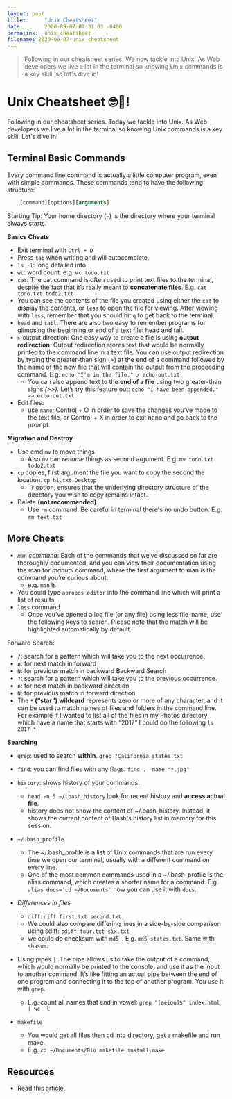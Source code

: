 ```yaml
---
layout: post
title:      "Unix Cheatsheet"
date:       2020-09-07 07:31:03 -0400
permalink:  unix_cheatsheet
filename: 2020-09-07-unix_cheatsheet
---
```


> Following in our cheatsheet series. We now tackle into Unix. As Web developers we live a lot in the terminal so knowing Unix commands is a key skill, so let's dive in!

# Unix Cheatsheet 🤓📗!

Following in our cheatsheet series. Today we tackle into Unix. As Web developers we live a lot in the terminal so knowing Unix commands is a key skill. Let's dive in!

## Terminal Basic Commands

Every command line command is actually a little computer program, even with simple commands. These commands tend to have the following structure:

```js
    [command][options][arguments]
```

Starting Tip: Your home directory (`~`) is the directory where your terminal always starts.


**Basics Cheats**
- Exit terminal with `Ctrl + D`
- Press `tab` when writing and will autocomplete.
- `ls -l`: long detailed info
- `wc`: word count. e.g. `wc todo.txt`
- `cat`: The cat command is often used to print text files to the terminal, despite the fact that it’s really meant to **concatenate files**. E.g. `cat todo.txt todo2.txt`
- You can see the contents of the file you created using either the `cat` to display the contents, or `less` to open the file for viewing. After viewing with `less`, remember that you should hit `q` to get back to the terminal.
- `head` and `tail`: There are also two easy to remember programs for glimpsing the beginning or end of a text file: head and tail.
- `>` output direction: One easy way to create a file is using **output redirection**. Output redirection stores text that would be normally printed to the command line in a text file. You can use output redirection by typing the greater-than sign (>) at the end of a command followed by the name of the new file that will contain the output from the proceeding command. E.g. `echo "I'm in the file." > echo-out.txt`
  - You can also append text to the **end of a file** using two greater-than signs *(>>).* Let’s try this feature out: `echo "I have been appended." >> echo-out.txt`
- Edit files:
  - use `nano`: Control + O in order to save the changes you’ve made to the text file, or Control + X in order to exit nano and go back to the prompt.

**Migration and Destroy**

- Use cmd `mv` to move things
  - Also `mv` can *rename* things as second argument. E.g.  `mv todo.txt todo2.txt`
- `cp` copies, first argument the file you want to copy the second the location. `cp hi.txt Desktop`
  - `-r` option, ensures that the underlying directory structure of the directory you wish to copy remains intact.
- Delete **(not recommended)**
  - Use `rm` command. Be careful in terminal there's no undo button. E.g. `rm text.txt`

## More Cheats

- *`man` command*: Each of the commands that we’ve discussed so far are thoroughly documented, and you can view their documentation using the man for *manual* command, where the first argument to man is the command you’re curious about.
  - e.g. `man` ls
- You could type `apropos editor` into the command line which will print a list of results
- `less` command
  - Once you’ve opened a log file (or any file) using less file-name, use the following keys to search. Please note that the match will be highlighted automatically by default.

Forward Search:

- `/`: search for a pattern which will take you to the next occurrence.
- `n`: for next match in forward
- `N`: for previous match in backward
Backward Search
- `?`: search for a pattern which will take you to the previous occurrence.
- `n`: for next match in backward direction
- `N`: for previous match in forward direction
- The **`*` (“star”) wildcard** represents zero or more of any character, and it can be used to match names of files and folders in the command line. For example if I wanted to list all of the files in my Photos directory which have a name that starts with “2017” I could do the following `ls 2017 *`


**Searching**
- `grep`: used to search **within**. `grep "California states.txt`
- `find`: you can find files with any flags. `find . -name "*.jpg"`


- `history`: shows history of your commands.
  - `head -n 5 ~/.bash_history` look for recent history and **access actual file**.
  - history does not show the content of ~/.bash_history. Instead, it shows the current content of Bash's history list in memory for this session.
- `~/.bash_profile`
  - The ~/.bash_profile is a list of Unix commands that are run every time we open our terminal, usually with a different command on every line. 
  - One of the most common commands used in a ~/.bash_profile is the alias command, which creates a shorter name for a command. E.g. `alias docs='cd ~/Documents'` now you can use it with `docs`.
- *Differences in files*
  - `diff`: `diff first.txt second.txt`
  - We could also compare differing lines in a side-by-side comparison using sdiff: `sdiff four.txt six.txt`
  - we could do checksum with `md5 `.  E.g. `md5 states.txt`. Same with `shasum`.
- Using pipes `|`: The pipe allows us to take the output of a command, which would normally be printed to the console, and use it as the input to another command. It’s like fitting an actual pipe between the end of one program and connecting it to the top of another program. You use it with `grep`.
  - E.g. count all names that end in vowel: `grep "[aeiou]$" index.html | wc -l`
- `makefile`
  - You would get all files then cd into directory, get a makefile and run make.
  - E.g. `cd ~/Documents/Bio makefile install.make`

## Resources

- Read this [article](https://www.digitalocean.com/community/tutorials/basic-linux-navigation-and-file-management).
